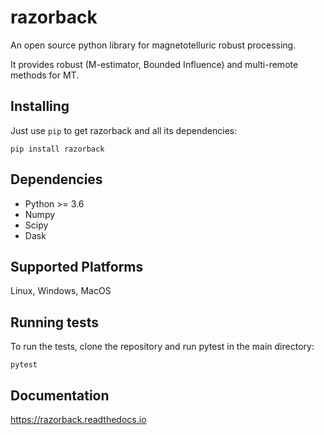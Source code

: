 # razorback

An open source python library for magnetotelluric robust processing.

It provides robust (M-estimator, Bounded Influence) and multi-remote methods for MT.

## Installing

Just use `pip` to get razorback and all its dependencies:
```
pip install razorback
```

## Dependencies

- Python >= 3.6
- Numpy
- Scipy
- Dask

## Supported Platforms
Linux, Windows, MacOS

## Running tests

To run the tests, clone the repository and run pytest in the main directory:
```
pytest
```

## Documentation
<https://razorback.readthedocs.io>
